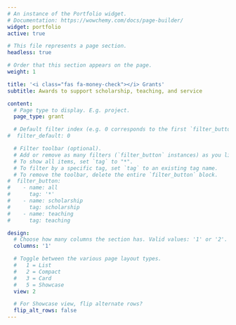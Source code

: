 ```yaml
---
# An instance of the Portfolio widget.
# Documentation: https://wowchemy.com/docs/page-builder/
widget: portfolio
active: true

# This file represents a page section.
headless: true

# Order that this section appears on the page.
weight: 1

title: '<i class="fas fa-money-check"></i> Grants'
subtitle: Awards to support scholarship, teaching, and service

content:
  # Page type to display. E.g. project.
  page_type: grant

  # Default filter index (e.g. 0 corresponds to the first `filter_button` instance below).
#  filter_default: 0

  # Filter toolbar (optional).
  # Add or remove as many filters (`filter_button` instances) as you like.
  # To show all items, set `tag` to "*".
  # To filter by a specific tag, set `tag` to an existing tag name.
  # To remove the toolbar, delete the entire `filter_button` block.
#  filter_button:
#    - name: all
#      tag: '*'
#    - name: scholarship
#      tag: scholarship
#    - name: teaching
#      tag: teaching

design:
  # Choose how many columns the section has. Valid values: '1' or '2'.
  columns: '1'

  # Toggle between the various page layout types.
  #   1 = List
  #   2 = Compact
  #   3 = Card
  #   5 = Showcase
  view: 2

  # For Showcase view, flip alternate rows?
  flip_alt_rows: false
---
```

